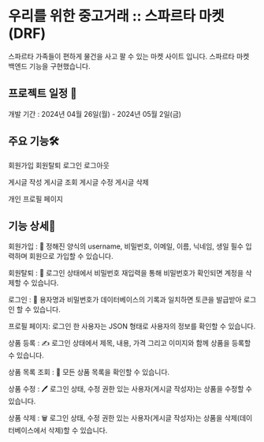 # 우리를 위한 중고거래 :: 스파르타 마켓(DRF)

스파르타 가족들이 편하게 물건을 사고 팔 수 있는 마켓 사이트 입니다.
스파르타 마켓 백엔드 기능을 구현했습니다.



## 프로젝트 일정 📅

개발 기간 : 2024년 04월 26일(월) - 2024년 05월 2일(금)

## 주요 기능🛠️

회원가입
회원탈퇴
로그인
로그아웃

게시글 작성
게시글 조회
게시글 수정
게시글 삭제

개인 프로필 페이지



## 기능 상세🚀

회원가입 : 📝 정해진 양식의 username, 비밀번호, 이메일, 이름, 닉네임, 생일 필수 입력하며 회원으로 가입할 수 있습니다.


회원탈퇴 : 📝 로그인 상태에서 비밀번호 재입력을 통해 비밀번호가 확인되면 계정을 삭제할 수 있습니다.


로그인 : 🔐 용자명과 비밀번호가 데이터베이스의 기록과 일치하면 토큰을 발급받아 로그인 할 수 있습니다.


프로필 페이지: 로그인 한 사용자는 JSON 형태로 사용자의 정보를 확인할 수 있습니다.


상품 등록 : ✍️ 로그인 상태에서 제목, 내용, 가격 그리고 이미지와 함께 상품을 등록할 수 있습니다.


상품 목록 조회 : 📝 모든 상품 목록을 확인할 수 있습니다.


상품 수정 : 🖊️ 로그인 상태, 수정 권한 있는 사용자(게시글 작성자)는 상품을 수정할 수 있습니다.


상품 삭제 : 🗑️ 로그인 상태, 수정 권한 있는 사용자(게시글 작성자)는 상품을 삭제(데이터베이스에서 삭제)할 수 있습니다. 







